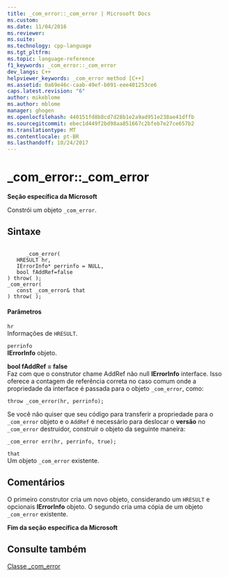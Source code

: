 ```yaml
---
title: _com_error::_com_error | Microsoft Docs
ms.custom: 
ms.date: 11/04/2016
ms.reviewer: 
ms.suite: 
ms.technology: cpp-language
ms.tgt_pltfrm: 
ms.topic: language-reference
f1_keywords: _com_error::_com_error
dev_langs: C++
helpviewer_keywords: _com_error method [C++]
ms.assetid: 0a69e46c-caab-49ef-b091-eee401253ce6
caps.latest.revision: "6"
author: mikeblome
ms.author: mblome
manager: ghogen
ms.openlocfilehash: 440151fd8b8cd7d28b1e2a9ad951e238ae41dffb
ms.sourcegitcommit: ebec1d449f2bd98aa851667c2bfeb7e27ce657b2
ms.translationtype: MT
ms.contentlocale: pt-BR
ms.lasthandoff: 10/24/2017
---
```

# <a name="comerrorcomerror"></a>_com_error::_com_error
**Seção específica da Microsoft**  
  
 Constrói um objeto `_com_error`.  
  
## <a name="syntax"></a>Sintaxe  
  
```  
  
      _com_error(  
   HRESULT hr,  
   IErrorInfo* perrinfo = NULL,  
   bool fAddRef=false  
) throw( );  
_com_error(  
   const _com_error& that   
) throw( );  
```  
  
#### <a name="parameters"></a>Parâmetros  
 `hr`  
 Informações de `HRESULT`.  
  
 `perrinfo`  
 **IErrorInfo** objeto.  
  
 **bool fAddRef = false**  
 Faz com que o construtor chame AddRef não null **IErrorInfo** interface. Isso oferece a contagem de referência correta no caso comum onde a propriedade da interface é passada para o objeto `_com_error`, como:  
  
```  
throw _com_error(hr, perrinfo);  
```  
  
 Se você não quiser que seu código para transferir a propriedade para o `_com_error` objeto e o `AddRef` é necessário para deslocar o **versão** no `_com_error` destruidor, construir o objeto da seguinte maneira:  
  
```  
_com_error err(hr, perrinfo, true);  
```  
  
 `that`  
 Um objeto `_com_error` existente.  
  
## <a name="remarks"></a>Comentários  
 O primeiro construtor cria um novo objeto, considerando um `HRESULT` e opcionais **IErrorInfo** objeto. O segundo cria uma cópia de um objeto `_com_error` existente.  
  
 **Fim da seção específica da Microsoft**  
  
## <a name="see-also"></a>Consulte também  
 [Classe _com_error](../cpp/com-error-class.md)